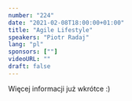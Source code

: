 ```yaml
---
number: "224"
date: "2021-02-08T18:00:00+01:00"
title: "Agile Lifestyle"
speakers: "Piotr Radaj"
lang: "pl"
sponsors: [""]
videoURL: ""
draft: false
---
```


Więcej informacji już wkrótce :)

